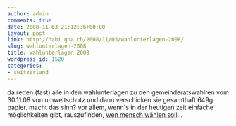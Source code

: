 ```yaml
---
author: admin
comments: true
date: 2008-11-03 21:12:36+00:00
layout: post
link: http://habi.gna.ch/2008/11/03/wahlunterlagen-2008/
slug: wahlunterlagen-2008
title: wahlunterlagen 2008
wordpress_id: 1520
categories:
- switzerland
---
```


da reden (fast) alle in den wahlunterlagen zu den gemeinderatswahlren vom 30.11.08 von umweltschutz und dann verschicken sie gesamthaft 649g papier. macht das sinn? vor allem, wenn's in der heutigen zeit einfache möglichkeiten gibt, rauszufinden, [wen mensch wählen soll](http://www.smartvote.ch/)...




